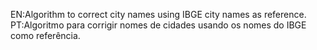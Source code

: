 EN:Algorithm to correct city names using IBGE city names as
reference.
PT:Algoritmo para corrigir nomes de cidades usando os nomes do IBGE como
referência.